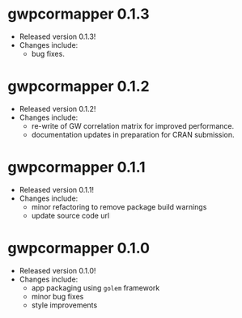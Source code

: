 # gwpcormapper 0.1.3
* Released version 0.1.3!
* Changes include:
  * bug fixes.

# gwpcormapper 0.1.2
* Released version 0.1.2!
* Changes include:
  * re-write of GW correlation matrix for improved performance.
  * documentation updates in preparation for CRAN submission.

# gwpcormapper 0.1.1

* Released version 0.1.1!
* Changes include:
  * minor refactoring to remove package build warnings
  * update source code url

# gwpcormapper 0.1.0

* Released version 0.1.0!
* Changes include:
    * app packaging using `golem` framework
    * minor bug fixes
    * style improvements